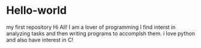 # Hello-world
my first repository
Hi All!
I am a lover of programming I find interst in analyzing tasks and then writing programs to accomplsh them. i love python and also have interest in C!  
